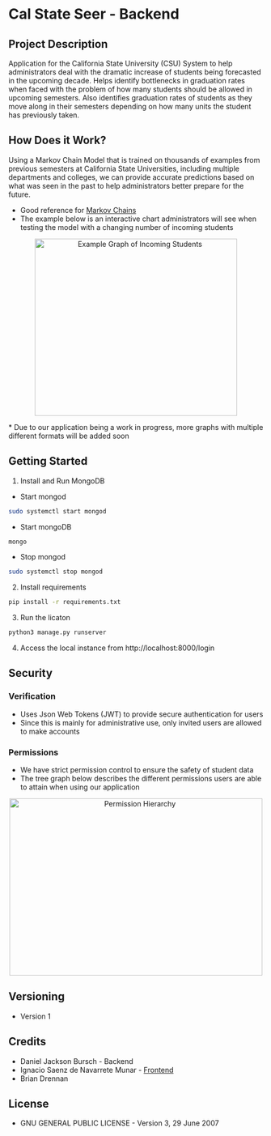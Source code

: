 # Cal State Seer - Backend
## Project Description
Application for the California State University (CSU) System to help administrators deal with the dramatic increase of students being forecasted in the upcoming decade. Helps identify bottlenecks in graduation rates when faced with the problem of how many students should be allowed in upcoming semesters. Also identifies graduation rates of students as they move along in their semesters depending on how many units the student has previously taken. 

## How Does it Work?
Using a Markov Chain Model that is trained on thousands of examples from previous semesters at California State Universities, including multiple departments and colleges, we can provide accurate predictions based on what was seen in the past to help administrators better prepare for the future. 
* Good reference for [Markov Chains](https://setosa.io/ev/markov-chains/)
* The example below is an interactive chart administrators will see when testing the model with a changing number of incoming students

<p align="center">
  <img src="https://github.com/djbursch/csuSeer-server/blob/master/images/Screen%20Shot%202020-03-29%20at%206.02.48%20PM.png" width="400" height="350" title="Example Graph of Incoming Students">
</p>
* Due to our application being a work in progress, more graphs with multiple different formats will be added soon

## Getting Started
1. Install and Run MongoDB 
* Start mongod
```bash
sudo systemctl start mongod
```
* Start mongoDB
```bash
mongo
```
* Stop mongod
```bash
sudo systemctl stop mongod
```
2. Install requirements
```bash
pip install -r requirements.txt
```
3. Run the licaton
```bash
python3 manage.py runserver
```
4. Access the local instance from http://localhost:8000/login


## Security
### Verification
* Uses Json Web Tokens (JWT) to provide secure authentication for users
* Since this is mainly for administrative use, only invited users are allowed to make accounts
### Permissions
* We have strict permission control to ensure the safety of student data
* The tree graph below describes the different permissions users are able to attain when using our application

<p align="center">
  <img src="https://github.com/djbursch/csuSeer-server/blob/master/images/Permission%20Hierarchy.png" width="500" height="350" title="Permission Hierarchy">
</p>

## Versioning

* Version 1

## Credits
* Daniel Jackson Bursch - Backend
* Ignacio Saenz de Navarrete Munar - [Frontend](https://github.com/ignacioSaenzdeN/Csu_FE_MainApp)
* Brian Drennan

## License
* GNU GENERAL PUBLIC LICENSE - Version 3, 29 June 2007


